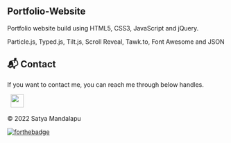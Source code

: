## Portfolio-Website
Portfolio website build using HTML5, CSS3, JavaScript and jQuery.





Particle.js, Typed.js, Tilt.js, Scroll Reveal, Tawk.to, Font Awesome and JSON



<h2>📬 Contact</h2>


If you want to contact me, you can reach me through below handles.

&nbsp;&nbsp;<a href="linkedin.com/in/satya-mandalapu-7476261a4"><img src="https://www.felberpr.com/wp-content/uploads/linkedin-logo.png" width="30"></img></a>

© 2022 Satya Mandalapu


[![forthebadge](https://forthebadge.com/images/badges/built-with-love.svg)](https://forthebadge.com)
